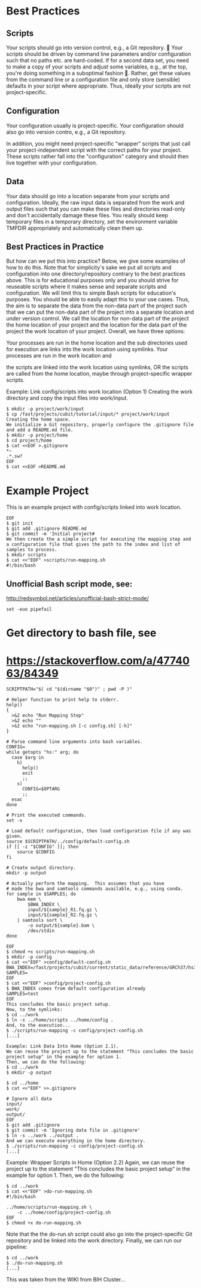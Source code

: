 # Best Practices

## Scripts

Your scripts should go into version control, e.g., a Git repository. :page_with_curl:
Your scripts should be driven by command line parameters and/or configuration such that no paths etc. are hard-coded.
If for a second data set, you need to make a copy of your scripts and adjust some variables, e.g., at the top, you're doing something in a suboptimal fashion :shit:.
Rather, get these values from the command line or a configuration file and only store (sensible) defaults in your script where appropriate.
Thus, ideally your scripts are not project-specific.


## Configuration

Your configuration usually is project-specific.
Your configuration should also go into version contro, e.g., a Git repository.

In addition, you might need project-specific "wrapper" scripts that just call your project-independent script with the correct paths for your project.
These scripts rather fall into the "configuration" category and should then live together with your configuration.

## Data

Your data should go into a location separate from your scripts and configuration.
Ideally, the raw input data is separated from the work and output files such that you can make these files and directories read-only and don't accidentally damage these files.
You really should keep temporary files in a temporary directory, set the environment variable TMPDIR appropriately and automatically clean them up.

## Best Practices in Practice

But how can we put this into practice?
Below, we give some examples of how to do this.
Note that for simplicity's sake we put all scripts and configuration into one directory/repository contrary to the best practices above.
This is for educational purposes only and you should strive for reuseable scripts where it makes sense and separate scripts and configuration.
We will limit this to simple Bash scripts for education's purposes.
You should be able to easily adapt this to your use cases.
Thus, the aim is to separate the data from the non-data part of the project such that we can put the non-data part of the project into a separate location and under version control.
We call the location for non-data part of the project the home location of your project and the location for the data part of the project the work location of your project.
Overall, we have three options:

Your processes are run in the home location and the sub directories used for execution are links into the work location using symlinks.
Your processes are run in the work location and

the scripts are linked into the work location using symlinks, OR
the scripts are called from the home location, maybe through project-specific wrapper scripts.




Example: Link config/scripts into work location (Option 1)
Creating the work directory and copy the input files into work/input.
```
$ mkdir -p project/work/input
$ cp /fast/projects/cubit/tutorial/input/* project/work/input
Creating the home space.
We initialize a Git repository, properly configure the .gitignore file and add a README.md file.
$ mkdir -p project/home
$ cd project/home
$ cat <<EOF >.gitignore
*~
.*.sw?
EOF
$ cat <<EOF >README.md
```
# Example Project

This is an example project with config/scripts linked into work location.
```
EOF
$ git init
$ git add .gitignore README.md
$ git commit -m 'Initial project#
We then create the a simple script for executing the mapping step and a configuration file that gives the path to the index and list of samples to process.
$ mkdir scripts
$ cat <<"EOF" >scripts/run-mapping.sh
#!/bin/bash
```
## Unofficial Bash script mode, see:
http://redsymbol.net/articles/unofficial-bash-strict-mode/
```
set -euo pipefail
```
# Get directory to bash file, see
# https://stackoverflow.com/a/4774063/84349
```
SCRIPTPATH="$( cd "$(dirname "$0")" ; pwd -P )"

# Helper function to print help to stderr.
help()
{
  >&2 echo "Run Mapping Step"
  >&2 echo ""
  >&2 echo "run-mapping.sh [-c config.sh] [-h]"
}

# Parse command line arguments into bash variables.
CONFIG=
while getopts "hs:" arg; do
  case $arg in
    h)
      help()
      exit
      ;;
    s)
      CONFIG=$OPTARG
      ;;
  esac
done

# Print the executed commands.
set -x

# Load default configuration, then load configuration file if any was given.
source $SCRIPTPATH/../config/default-config.sh
if [[ -z "$CONFIG" ]]; then
    source $CONFIG
fi

# Create output directory.
mkdir -p output

# Actually perform the mapping.  This assumes that you have
# made the bwa and samtools commands available, e.g., using conda.
for sample in $SAMPLES; do
    bwa mem \
        $BWA_INDEX \
        input/${sample}_R1.fq.gz \
        input/${sample}_R2.fq.gz \
    | samtools sort \
        -o output/${sample}.bam \
        /dev/stdin
done

EOF
$ chmod +x scripts/run-mapping.sh
$ mkdir -p config
$ cat <<"EOF" >config/default-config.sh
BWA_INDEX=/fast/projects/cubit/current/static_data/reference/GRCh37/hs37d5/hs37d5.fa
SAMPLES=
EOF
$ cat <<"EOF" >config/project-config.sh
$ BWA_INDEX comes from default configuration already
SAMPLES=test
EOF
This concludes the basic project setup.
Now, to the symlinks:
$ cd ../work
$ ln -s ../home/scripts ../home/config .
And, to the execution...
$ ./scripts/run-mapping -c config/project-config.sh
[...]

Example: Link Data Into Home (Option 2.1).
We can reuse the project up to the statement "This concludes the basic project setup" in the example for option 1.
Then, we can do the following:
$ cd ../work
$ mkdir -p output

$ cd ../home
$ cat <<"EOF" >>.gitignore

# Ignore all data
input/
work/
output/
EOF
$ git add .gitignore
$ git commit -m 'Ignoring data file in .gitignore'
$ ln -s ../work ../output .
And we can execute everything in the home directory.
$ ./scripts/run-mapping -c config/project-config.sh
[...]
```
Example: Wrapper Scripts in Home (Option 2.2)
Again, we can reuse the project up to the statement "This concludes the basic project setup" in the example for option 1.
Then, we do the following:
```
$ cd ../work
$ cat <<"EOF" >do-run-mapping.sh
#!/bin/bash

../home/scripts/run-mapping.sh \
    -c ../home/config/project-config.sh
EOF
$ chmod +x do-run-mapping.sh
```
Note that the the do-run.sh script could also go into the project-specific Git repository and be linked into the work directory.
Finally, we can run our pipeline:
```
$ cd ../work
$ ./do-run-mapping.sh
[...]
```
This was taken from the WIKI from BIH Cluster...
